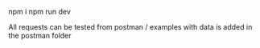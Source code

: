 npm i
npm run dev

All requests can be tested from postman / examples with data is added in the postman folder
